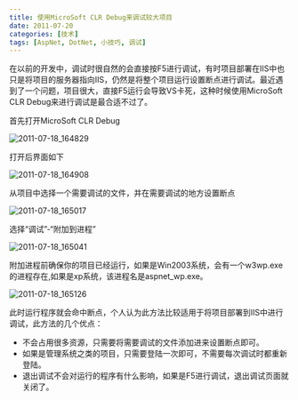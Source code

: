```yaml
---
title: 使用MicroSoft CLR Debug来调试较大项目
date: 2011-07-20
categories: [技术]
tags: [AspNet, DotNet, 小技巧, 调试]
---
```


在以前的开发中，调试时很自然的会直接按F5进行调试，有时项目部署在IIS中也只是将项目的服务器指向IIS，仍然是将整个项目运行设置断点进行调试。最近遇到了一个问题，项目很大，直接F5运行会导致VS卡死，这种时候使用MicroSoft CLR Debug来进行调试是最合适不过了。

首先打开MicroSoft CLR Debug

![2011-07-18_164829](https://cdn.jsdelivr.net/gh/oec2003/hblog-images/img/202201290710632.png)

打开后界面如下

![2011-07-18_164908](https://cdn.jsdelivr.net/gh/oec2003/hblog-images/img/202201290710108.png)

从项目中选择一个需要调试的文件，并在需要调试的地方设置断点

![2011-07-18_165017](https://cdn.jsdelivr.net/gh/oec2003/hblog-images/img/202201290710393.png)

选择“调试”-“附加到进程”

![2011-07-18_165041](https://cdn.jsdelivr.net/gh/oec2003/hblog-images/img/202201290710454.png)


附加进程前确保你的项目已经运行，如果是Win2003系统，会有一个w3wp.exe的进程存在,如果是xp系统，该进程名是aspnet_wp.exe。

![2011-07-18_165126](https://cdn.jsdelivr.net/gh/oec2003/hblog-images/img/202201290710503.png)

此时运行程序就会命中断点，个人认为此方法比较适用于将项目部署到IIS中进行调试，此方法的几个优点：

* 不会占用很多资源，只需要将需要调试的文件添加进来设置断点即可。
* 如果是管理系统之类的项目，只需要登陆一次即可，不需要每次调试时都重新登陆。
* 退出调试不会对运行的程序有什么影响，如果是F5进行调试，退出调试页面就关闭了。

